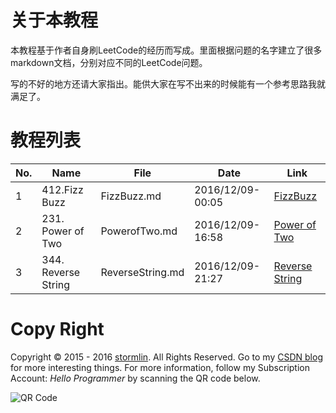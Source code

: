 # 关于本教程
本教程基于作者自身刷LeetCode的经历而写成。里面根据问题的名字建立了很多markdown文档，分别对应不同的LeetCode问题。

写的不好的地方还请大家指出。能供大家在写不出来的时候能有一个参考思路我就满足了。

# 教程列表

|No.|Name|File|Date|Link|
|--|---------|--|------------|--|
|1|412.Fizz Buzz|FizzBuzz.md|2016/12/09-00:05|[FizzBuzz](http://www.stormlin.com/2016/12/08/tutorial-fizz-buzz/)|
|2|231. Power of Two|PowerofTwo.md|2016/12/09-16:58|[Power of Two](http://www.stormlin.com/2016/12/09/tutorial-power-of-two/)|
|3|344. Reverse String|ReverseString.md|2016/12/09-21:27|[Reverse String](http://www.stormlin.com/2016/12/09/167/)|

# Copy Right
Copyright © 2015 - 2016 [stormlin](http://www.stormlin.com/). All Rights Reserved.
Go to my [CSDN blog](http://blog.csdn.net/atmiao) for more interesting things.
For more information, follow my Subscription Account: *Hello Programmer* by scanning the QR code below.

![QR Code](http://img.blog.csdn.net/20161209103948618?watermark/2/text/aHR0cDovL2Jsb2cuY3Nkbi5uZXQvYXRtaWFv/font/5a6L5L2T/fontsize/400/fill/I0JBQkFCMA==/dissolve/70/gravity/SouthEast)